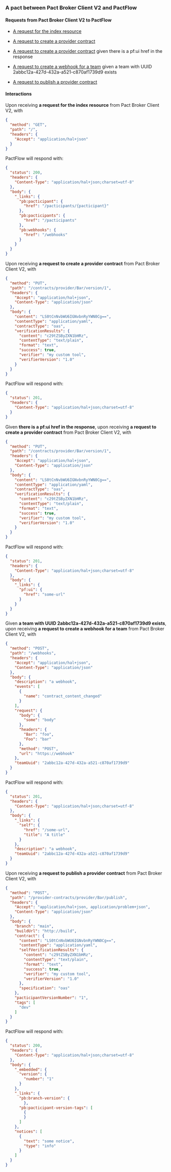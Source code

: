 ### A pact between Pact Broker Client V2 and PactFlow

#### Requests from Pact Broker Client V2 to PactFlow

* [A request for the index resource](#a_request_for_the_index_resource)

* [A request to create a provider contract](#a_request_to_create_a_provider_contract)

* [A request to create a provider contract](#a_request_to_create_a_provider_contract_given_there_is_a_pf:ui_href_in_the_response) given there is a pf:ui href in the response

* [A request to create a webhook for a team](#a_request_to_create_a_webhook_for_a_team_given_a_team_with_UUID_2abbc12a-427d-432a-a521-c870af1739d9_exists) given a team with UUID 2abbc12a-427d-432a-a521-c870af1739d9 exists

* [A request to publish a provider contract](#a_request_to_publish_a_provider_contract)

#### Interactions

<a name="a_request_for_the_index_resource"></a>
Upon receiving **a request for the index resource** from Pact Broker Client V2, with
```json
{
  "method": "GET",
  "path": "/",
  "headers": {
    "Accept": "application/hal+json"
  }
}
```
PactFlow will respond with:
```json
{
  "status": 200,
  "headers": {
    "Content-Type": "application/hal+json;charset=utf-8"
  },
  "body": {
    "_links": {
      "pb:pacticipant": {
        "href": "/pacticipants/{pacticipant}"
      },
      "pb:pacticipants": {
        "href": "/pacticipants"
      },
      "pb:webhooks": {
        "href": "/webhooks"
      }
    }
  }
}
```
<a name="a_request_to_create_a_provider_contract"></a>
Upon receiving **a request to create a provider contract** from Pact Broker Client V2, with
```json
{
  "method": "PUT",
  "path": "/contracts/provider/Bar/version/1",
  "headers": {
    "Accept": "application/hal+json",
    "Content-Type": "application/json"
  },
  "body": {
    "content": "LS0tCnNvbWU6IGNvbnRyYWN0Cg==",
    "contentType": "application/yaml",
    "contractType": "oas",
    "verificationResults": {
      "content": "c29tZSByZXN1bHRz",
      "contentType": "text/plain",
      "format": "text",
      "success": true,
      "verifier": "my custom tool",
      "verifierVersion": "1.0"
    }
  }
}
```
PactFlow will respond with:
```json
{
  "status": 201,
  "headers": {
    "Content-Type": "application/hal+json;charset=utf-8"
  }
}
```
<a name="a_request_to_create_a_provider_contract_given_there_is_a_pf:ui_href_in_the_response"></a>
Given **there is a pf:ui href in the response**, upon receiving **a request to create a provider contract** from Pact Broker Client V2, with
```json
{
  "method": "PUT",
  "path": "/contracts/provider/Bar/version/1",
  "headers": {
    "Accept": "application/hal+json",
    "Content-Type": "application/json"
  },
  "body": {
    "content": "LS0tCnNvbWU6IGNvbnRyYWN0Cg==",
    "contentType": "application/yaml",
    "contractType": "oas",
    "verificationResults": {
      "content": "c29tZSByZXN1bHRz",
      "contentType": "text/plain",
      "format": "text",
      "success": true,
      "verifier": "my custom tool",
      "verifierVersion": "1.0"
    }
  }
}
```
PactFlow will respond with:
```json
{
  "status": 201,
  "headers": {
    "Content-Type": "application/hal+json;charset=utf-8"
  },
  "body": {
    "_links": {
      "pf:ui": {
        "href": "some-url"
      }
    }
  }
}
```
<a name="a_request_to_create_a_webhook_for_a_team_given_a_team_with_UUID_2abbc12a-427d-432a-a521-c870af1739d9_exists"></a>
Given **a team with UUID 2abbc12a-427d-432a-a521-c870af1739d9 exists**, upon receiving **a request to create a webhook for a team** from Pact Broker Client V2, with
```json
{
  "method": "POST",
  "path": "/webhooks",
  "headers": {
    "Accept": "application/hal+json",
    "Content-Type": "application/json"
  },
  "body": {
    "description": "a webhook",
    "events": [
      {
        "name": "contract_content_changed"
      }
    ],
    "request": {
      "body": {
        "some": "body"
      },
      "headers": {
        "Bar": "foo",
        "Foo": "bar"
      },
      "method": "POST",
      "url": "https://webhook"
    },
    "teamUuid": "2abbc12a-427d-432a-a521-c870af1739d9"
  }
}
```
PactFlow will respond with:
```json
{
  "status": 201,
  "headers": {
    "Content-Type": "application/hal+json;charset=utf-8"
  },
  "body": {
    "_links": {
      "self": {
        "href": "/some-url",
        "title": "A title"
      }
    },
    "description": "a webhook",
    "teamUuid": "2abbc12a-427d-432a-a521-c870af1739d9"
  }
}
```
<a name="a_request_to_publish_a_provider_contract"></a>
Upon receiving **a request to publish a provider contract** from Pact Broker Client V2, with
```json
{
  "method": "POST",
  "path": "/provider-contracts/provider/Bar/publish",
  "headers": {
    "Accept": "application/hal+json, application/problem+json",
    "Content-Type": "application/json"
  },
  "body": {
    "branch": "main",
    "buildUrl": "http://build",
    "contract": {
      "content": "LS0tCnNvbWU6IGNvbnRyYWN0Cg==",
      "contentType": "application/yaml",
      "selfVerificationResults": {
        "content": "c29tZSByZXN1bHRz",
        "contentType": "text/plain",
        "format": "text",
        "success": true,
        "verifier": "my custom tool",
        "verifierVersion": "1.0"
      },
      "specification": "oas"
    },
    "pacticipantVersionNumber": "1",
    "tags": [
      "dev"
    ]
  }
}
```
PactFlow will respond with:
```json
{
  "status": 200,
  "headers": {
    "Content-Type": "application/hal+json;charset=utf-8"
  },
  "body": {
    "_embedded": {
      "version": {
        "number": "1"
      }
    },
    "_links": {
      "pb:branch-version": {
        },
      "pb:pacticipant-version-tags": [
        {
        }
      ]
    },
    "notices": [
      {
        "text": "some notice",
        "type": "info"
      }
    ]
  }
}
```
